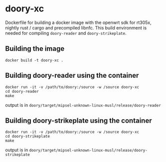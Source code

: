 # doory-xc

Dockerfile for building a docker image with the openwrt sdk for rt305x, nightly
rust / cargo and precompiled libnfc. This build environment is needed for
compiling `doory-reader` and `doory-strikeplate`.

## Building the image
```
docker build -t doory-xc .
```

## Building doory-reader using the container
```
docker run -it -v /path/to/doory:/source -w /source doory-xc
cd doory-reader
make
```

output is in `doory/target/mipsel-unknown-linux-musl/release/doory-reader`

## Building doory-strikeplate using the container
```
docker run -it -v /path/to/doory:/source -w /source doory-xc
cd doory-strikeplate
make
```

output is in `doory/target/mipsel-unknown-linux-musl/release/doory-strikeplate`
